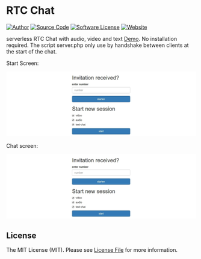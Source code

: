 RTC Chat
======

[![Author](https://img.shields.io/badge/author-falkm-blue.svg?style=flat-square)](https://falk-m.de)
[![Source Code](http://img.shields.io/badge/source-falkmueller/jSuggest-blue.svg?style=flat-square)](https://github.com/falkmueller/rtcChat)
[![Software License](https://img.shields.io/badge/license-MIT-brightgreen.svg?style=flat-square)](LICENSE)
[![Website](https://img.shields.io/website-falk-falk/http/falk-m.de.svg)](https://falk-m.de)

serverless RTC Chat with audio, video and text
[Demo](https://code.falk-m.de/chat/).
No installation required. 
The script server.php only use by handshake between clients at the start of the chat.

Start Screen:

![Screnshot](img/screenshot1.jpg)

Chat screen:

![Screnshot](img/screenshot1.jpg)

## License

The MIT License (MIT). Please see [License File](https://github.com/falkmueller/rtcChat/blob/master/LICENSE) for more information.